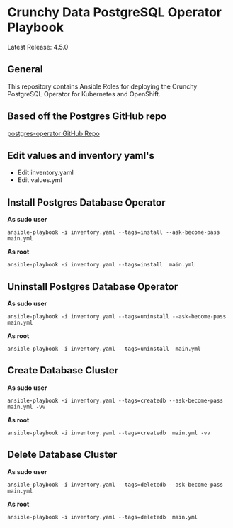 # Crunchy Data PostgreSQL Operator Playbook

Latest Release: 4.5.0

## General

This repository contains Ansible Roles for deploying the Crunchy PostgreSQL Operator
for Kubernetes and OpenShift.

## Based off the Postgres GitHub repo

[postgres-operator GitHub Repo](https://github.com/CrunchyData/postgres-operator/tree/v4.5.0)

## Edit values and inventory yaml's

* Edit inventory.yaml 
* Edit values.yml 

## Install Postgres Database Operator
**As sudo user**
```
ansible-playbook -i inventory.yaml --tags=install --ask-become-pass main.yml
```

**As root**
```
ansible-playbook -i inventory.yaml --tags=install  main.yml
```

## Uninstall Postgres Database Operator
**As sudo user**
```
ansible-playbook -i inventory.yaml --tags=uninstall --ask-become-pass main.yml
```
**As root**
```
ansible-playbook -i inventory.yaml --tags=uninstall  main.yml
```

## Create Database Cluster
**As sudo user**
```
ansible-playbook -i inventory.yaml --tags=createdb --ask-become-pass main.yml -vv
```

**As root**
```
ansible-playbook -i inventory.yaml --tags=createdb  main.yml -vv
```

## Delete Database Cluster
**As sudo user**
```
ansible-playbook -i inventory.yaml --tags=deletedb --ask-become-pass main.yml
```


**As root**
```
ansible-playbook -i inventory.yaml --tags=deletedb  main.yml
```

